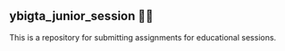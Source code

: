 ## ybigta_junior_session 👩‍💻
This is a repository for submitting assignments for educational sessions.

